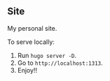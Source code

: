 ## Site

My personal site.

To serve locally:

1. Run `hugo server -D`.
2. Go to `http://localhost:1313`.
3. Enjoy!!
